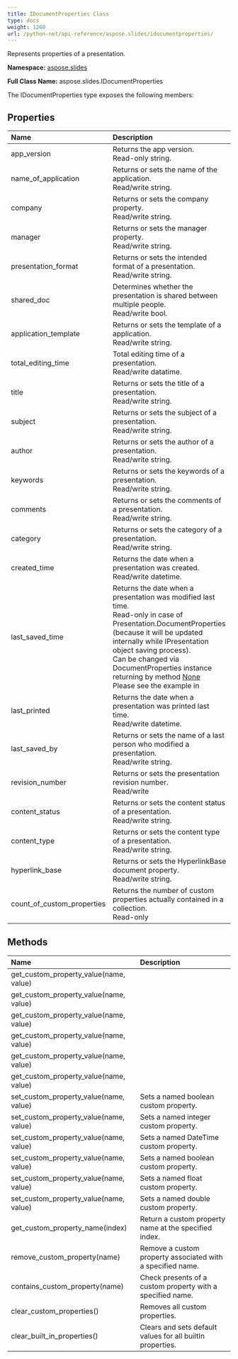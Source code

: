 ```yaml
---
title: IDocumentProperties Class
type: docs
weight: 1260
url: /python-net/api-reference/aspose.slides/idocumentproperties/
---
```


Represents properties of a presentation.

**Namespace:** [aspose.slides](/slides/python-net/api-reference/aspose.slides/)

**Full Class Name:** aspose.slides.IDocumentProperties



The IDocumentProperties type exposes the following members:
## **Properties**
|**Name**|**Description**|
| :- | :- |
|app_version|Returns the app version.<br/>            Read-only string.|
|name_of_application|Returns or sets the name of the application.<br/>            Read/write string.|
|company|Returns or sets the company property.<br/>            Read/write string.|
|manager|Returns or sets the manager property.<br/>            Read/write string.|
|presentation_format|Returns or sets the intended format of a presentation.<br/>            Read/write string.|
|shared_doc|Determines whether the presentation is shared between multiple people.<br/>            Read/write bool.|
|application_template|Returns or sets the template of a application.<br/>            Read/write string.|
|total_editing_time|Total editing time of a presentation.<br/>            Read/write datatime.|
|title|Returns or sets the title of a presentation.<br/>            Read/write string.|
|subject|Returns or sets the subject of a presentation.<br/>            Read/write string.|
|author|Returns or sets the author of a presentation.<br/>            Read/write string.|
|keywords|Returns or sets the keywords of a presentation.<br/>            Read/write string.|
|comments|Returns or sets the comments of a presentation.<br/>            Read/write string.|
|category|Returns or sets the category of a presentation.<br/>            Read/write string.|
|created_time|Returns the date when a presentation was created.<br/>            Read/write datetime.|
|last_saved_time|Returns the date when a presentation was modified last time.<br/>            Read-only in case of Presentation.DocumentProperties (because it will be updated internally while IPresentation object saving process). <br/>            Can be changed via DocumentProperties instance returning by method [None](/slides/python-net/api-reference/aspose.slides/ipresentationinfo/)<br/>            Please see the example in|
|last_printed|Returns the date when a presentation was printed last time.<br/>            Read/write datetime.|
|last_saved_by|Returns or sets the name of a last person who modified a presentation.<br/>            Read/write string.|
|revision_number|Returns or sets the presentation revision number.<br/>            Read/write|
|content_status|Returns or sets the content status of a presentation.<br/>            Read/write string.|
|content_type|Returns or sets the content type of a presentation.<br/>            Read/write string.|
|hyperlink_base|Returns or sets the HyperlinkBase document property.<br/>            Read/write string.|
|count_of_custom_properties|Returns the number of custom properties actually contained in a collection.<br/>            Read-only|
## **Methods**
|**Name**|**Description**|
| :- | :- |
|get_custom_property_value(name, value)|  |
|get_custom_property_value(name, value)|  |
|get_custom_property_value(name, value)|  |
|get_custom_property_value(name, value)|  |
|get_custom_property_value(name, value)|  |
|get_custom_property_value(name, value)|  |
|set_custom_property_value(name, value)|Sets a named boolean custom property.|
|set_custom_property_value(name, value)|Sets a named integer custom property.|
|set_custom_property_value(name, value)|Sets a named DateTime custom property.|
|set_custom_property_value(name, value)|Sets a named boolean custom property.|
|set_custom_property_value(name, value)|Sets a named float custom property.|
|set_custom_property_value(name, value)|Sets a named double custom property.|
|get_custom_property_name(index)|Return a custom property name at the specified index.|
|remove_custom_property(name)|Remove a custom property associated with a specified name.|
|contains_custom_property(name)|Check presents of a custom property with a specified name.|
|clear_custom_properties()|Removes all custom properties.|
|clear_built_in_properties()|Clears and sets default values for all builtIn properties.|
